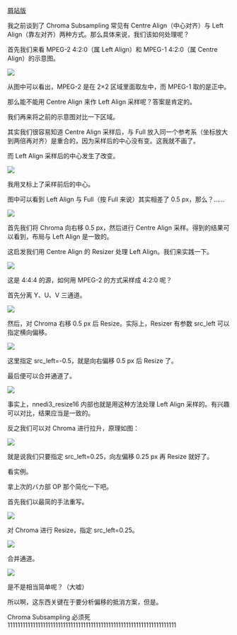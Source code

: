 [屑站版](https://www.bilibili.com/read/cv1714795)

我之前谈到了 Chroma Subsampling 常见有 Centre Align（中心对齐）与 Left Align（靠左对齐）两种方式。那么具体来说，我们该如何处理呢？

首先我们来看 MPEG-2 4:2:0（属 Left Align）和 MPEG-1 4:2:0（属 Centre Align）的示意图。

![](https://img.vim-cn.com/5e/8722054707c6f7cf0c8e60bf11a1dc9a690b76.jpg)

从图中可以看出，MPEG-2 是在 2×2 区域里面取左中，而 MPEG-1 取的是正中。

那么能不能用 Centre Align 来作 Left Align 采样呢？答案是肯定的。

我们再来将之前的示意图对比一下区域。

其实我们很容易知道 Centre Align 采样后，与 Full 放入同一个参考系（坐标放大到两倍再对齐）是重合的，因为采样后的中心没有变。这我就不画了。

而 Left Align 采样后的中心发生了改变。

![](https://img.vim-cn.com/e7/30eb1a80e8c6d3f80eca00df577f46aebc0c64.jpg)

我用叉标上了采样前后的中心。

图中可以看到 Left Align 与 Full（按 Full 来说）其实相差了 0.5 px，那么？……

![](https://img.vim-cn.com/09/2b127a7876b228dc48de413fee8e01e13fc407.jpg)

首先我们将 Chroma 向右移 0.5 px，然后进行 Centre Align 采样。得到的结果可以看到，布局与 Left Align 是一致的。

这启发我们用 Centre Align 的 Resizer 处理 Left Align。我们来实践一下。

![](https://img.vim-cn.com/1c/6eee604e6a233f7f96d562c1c241da288f1a6a.png)

这是 4:4:4 的源，如何用 MPEG-2 的方式采样成 4:2:0 呢？

首先分离 Y、U、V 三通道。

![](https://img.vim-cn.com/b6/65a1debec43942d9af491e39cb0281d765ab38.png)

然后，对 Chroma 右移 0.5 px 后 Resize。实际上，Resizer 有参数 src_left 可以指定横向偏移。

![](https://img.vim-cn.com/8d/d61f1d4dfae9107e673c45c7c0b6a5e3d231ef.png)

这里指定 src_left=-0.5，就是向右偏移 0.5 px 后 Resize 了。

最后便可以合并通道了。

![](https://img.vim-cn.com/23/fa820a57484adc4e31c799242cde9b98928402.png)

事实上，nnedi3_resize16 内部也就是用这种方法处理 Left Align 采样的。有兴趣可以对比，结果应当是一致的。

反之我们可以对 Chroma 进行拉升，原理如图：

![](https://img.vim-cn.com/67/b354acc1a0e35d6cce07540ee38334a1dbb4f2.jpg)

就是说我们只要指定 src_left=0.25，向左偏移 0.25 px 再 Resize 就好了。

看实例。

拿上次的バカ部 OP 那个简化一下吧。

首先我们以最简的手法重写。

![](https://img.vim-cn.com/d3/ffa6d5827e5a30efac408bf489368af1238d8a.png)

对 Chroma 进行 Resize，指定 src_left=0.25。

![](https://img.vim-cn.com/06/d20f3918ed4446e21bacfd33fc4da8d5361124.png)

合并通道。

![](https://img.vim-cn.com/1a/e991f9e960e1e07c00023f14666581775d0d83.png)

是不是相当简单呢？（大嘘）

所以啊，这东西关键在于要分析偏移的抵消方案，但是。

Chroma Subsampling 必须死1111111111111111111111111111111111111111111111111111111111111111111
